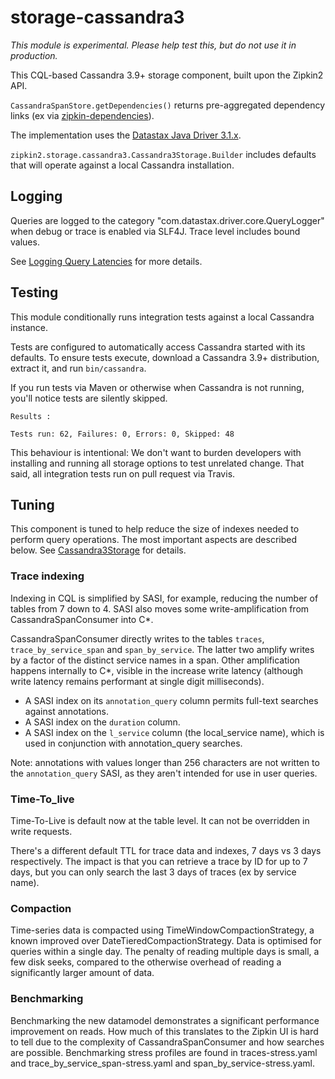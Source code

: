 # storage-cassandra3

*This module is experimental. Please help test this, but do not use it in production.*

This CQL-based Cassandra 3.9+ storage component, built upon the Zipkin2 API.

`CassandraSpanStore.getDependencies()` returns pre-aggregated dependency links (ex via [zipkin-dependencies](https://github.com/openzipkin/zipkin-dependencies)).

The implementation uses the [Datastax Java Driver 3.1.x](https://github.com/datastax/java-driver).

`zipkin2.storage.cassandra3.Cassandra3Storage.Builder` includes defaults that will operate against a local Cassandra installation.

## Logging
Queries are logged to the category "com.datastax.driver.core.QueryLogger" when debug or trace is
enabled via SLF4J. Trace level includes bound values.

See [Logging Query Latencies](http://docs.datastax.com/en/developer/java-driver/3.0/supplemental/manual/logging/#logging-query-latencies) for more details.

## Testing
This module conditionally runs integration tests against a local Cassandra instance.

Tests are configured to automatically access Cassandra started with its defaults.
To ensure tests execute, download a Cassandra 3.9+ distribution, extract it, and run `bin/cassandra`.

If you run tests via Maven or otherwise when Cassandra is not running,
you'll notice tests are silently skipped.
```
Results :

Tests run: 62, Failures: 0, Errors: 0, Skipped: 48
```

This behaviour is intentional: We don't want to burden developers with
installing and running all storage options to test unrelated change.
That said, all integration tests run on pull request via Travis.

## Tuning
This component is tuned to help reduce the size of indexes needed to
perform query operations. The most important aspects are described below.
See [Cassandra3Storage](src/main/java/zipkin2.storage.cassandra3/Cassandra3Storage.java) for details.

### Trace indexing
Indexing in CQL is simplified by SASI, for example, reducing the number
of tables from 7 down to 4. SASI also moves some write-amplification from
CassandraSpanConsumer into C*.

CassandraSpanConsumer directly writes to the tables `traces`,
`trace_by_service_span` and `span_by_service`. The latter two
amplify writes by a factor of the distinct service names in a span.
Other amplification happens internally to C*, visible in the increase
write latency (although write latency remains performant at single digit
milliseconds).

* A SASI index on its `annotation_query` column permits full-text searches against annotations.
* A SASI index on the `duration` column.
* A SASI index on the `l_service` column (the local_service name), which is used in conjunction with annotation_query searches.

Note: annotations with values longer than 256 characters
are not written to the `annotation_query` SASI, as they aren't intended
for use in user queries.

### Time-To_live
Time-To-Live is default now at the table level. It can not be overridden in write requests.

There's a different default TTL for trace data and indexes, 7 days vs 3 days respectively. The impact is that you can
retrieve a trace by ID for up to 7 days, but you can only search the last 3 days of traces (ex by service name).

### Compaction
Time-series data is compacted using TimeWindowCompactionStrategy, a known improved over DateTieredCompactionStrategy. Data is
optimised for queries within a single day. The penalty of reading multiple days is small, a few disk seeks, compared to the
otherwise overhead of reading a significantly larger amount of data.

### Benchmarking
Benchmarking the new datamodel demonstrates a significant performance improvement on reads. How much of this translates to the
Zipkin UI is hard to tell due to the complexity of CassandraSpanConsumer and how searches are possible. Benchmarking stress
profiles are found in traces-stress.yaml and trace_by_service_span-stress.yaml and span_by_service-stress.yaml.
